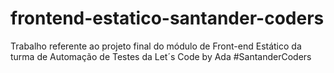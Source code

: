 # frontend-estatico-santander-coders
Trabalho referente ao projeto final do módulo de Front-end Estático da turma de Automação de Testes da Let´s Code by Ada #SantanderCoders

